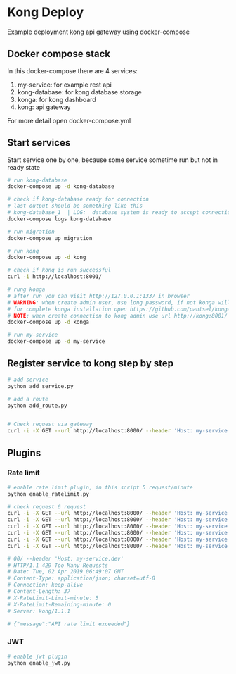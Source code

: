 # Kong Deploy

Example deployment kong api gateway using docker-compose


## Docker compose stack

In this docker-compose there are 4 services:

1. my-service: for example rest api
2. kong-database: for kong database storage
3. konga: for kong dashboard
4. kong: api gateway

For more detail open docker-compose.yml


## Start services 

Start service one by one, because some service sometime run but not in ready state

```bash
# run kong-database
docker-compose up -d kong-database

# check if kong-database ready for connection
# last output should be something like this
# kong-database_1  | LOG:  database system is ready to accept connections
docker-compose logs kong-database

# run migration
docker-compose up migration

# run kong
docker-compose up -d kong

# check if kong is run successful
curl -i http://localhost:8001/

# rung konga
# after run you can visit http://127.0.0.1:1337 in browser
# WARNING: when create admin user, use long password, if not konga will be error after register
# for complete konga installation open https://github.com/pantsel/konga
# NOTE: when create connection to kong admin use url http://kong:8001/
docker-compose up -d konga

# run my-service
docker-compose up -d my-service
```

## Register service to kong step by step

```bash
# add service
python add_service.py

# add a route
python add_route.py


# Check request via gateway
curl -i -X GET --url http://localhost:8000/ --header 'Host: my-service.dev'
```

## Plugins

### Rate limit

```bash
# enable rate limit plugin, in this script 5 request/minute
python enable_ratelimit.py

# check request 6 request
curl -i -X GET --url http://localhost:8000/ --header 'Host: my-service.dev'
curl -i -X GET --url http://localhost:8000/ --header 'Host: my-service.dev'
curl -i -X GET --url http://localhost:8000/ --header 'Host: my-service.dev'
curl -i -X GET --url http://localhost:8000/ --header 'Host: my-service.dev'
curl -i -X GET --url http://localhost:8000/ --header 'Host: my-service.dev'
curl -i -X GET --url http://localhost:8000/ --header 'Host: my-service.dev'

# 00/ --header 'Host: my-service.dev'
# HTTP/1.1 429 Too Many Requests
# Date: Tue, 02 Apr 2019 06:49:07 GMT
# Content-Type: application/json; charset=utf-8
# Connection: keep-alive
# Content-Length: 37
# X-RateLimit-Limit-minute: 5
# X-RateLimit-Remaining-minute: 0
# Server: kong/1.1.1

# {"message":"API rate limit exceeded"}
```

### JWT

```bash
# enable jwt plugin
python enable_jwt.py


```